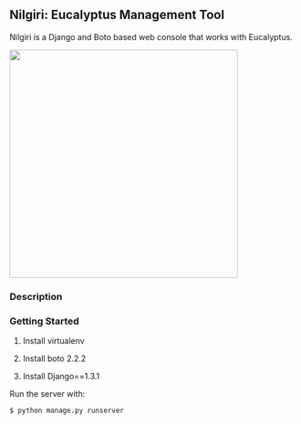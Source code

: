 ## Nilgiri: Eucalyptus Management Tool


Nilgiri is a Django and Boto based web console that works with Eucalyptus.

<img src="http://mdshaonimran.github.com/images/nilgiri.png" width=400>

### Description



### Getting Started


1. Install virtualenv

2. Install boto 2.2.2

3. Install Django==1.3.1

Run the server with:

    $ python manage.py runserver
